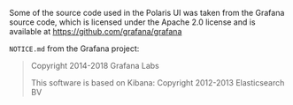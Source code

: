 
Some of the source code used in the Polaris UI was taken from the Grafana source code, which is licensed under the Apache 2.0 license and is available at https://github.com/grafana/grafana

`NOTICE.md` from the Grafana project:
> Copyright 2014-2018 Grafana Labs
> 
> This software is based on Kibana: 
> Copyright 2012-2013 Elasticsearch BV
